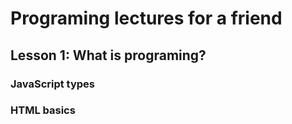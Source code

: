 # Programing lectures for a friend

## Lesson 1: What is programing?

### JavaScript types

### HTML basics
